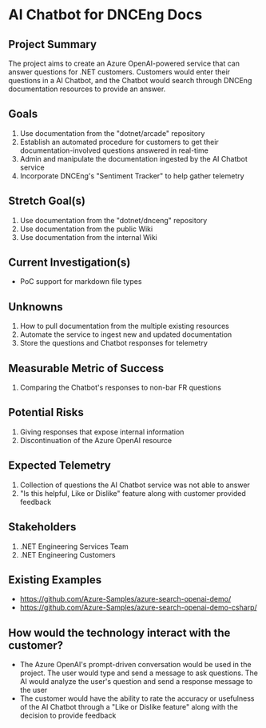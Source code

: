 # AI Chatbot for DNCEng Docs

## Project Summary
The project aims to create an Azure OpenAI-powered service that can answer questions for .NET customers. Customers would enter their questions in a AI Chatbot, and the Chatbot would search through DNCEng documentation resources to provide an answer.

## Goals 
1. Use documentation from the "dotnet/arcade" repository
2. Establish an automated procedure for customers to get their documentation-involved questions answered in real-time
3. Admin and manipulate the documentation ingested by the AI Chatbot service
4. Incorporate DNCEng's "Sentiment Tracker" to help gather telemetry

## Stretch Goal(s)
1. Use documentation from the "dotnet/dnceng" repository
2. Use documentation from the public Wiki
3. Use documentation from the internal Wiki

## Current Investigation(s)
- PoC support for markdown file types

## Unknowns
1. How to pull documentation from the multiple existing resources
2. Automate the service to ingest new and updated documentation
3. Store the questions and Chatbot responses for telemetry

## Measurable Metric of Success
1. Comparing the Chatbot's responses to non-bar FR questions

## Potential Risks
1. Giving responses that expose internal information
2. Discontinuation of the Azure OpenAI resource

## Expected Telemetry
1. Collection of questions the AI Chatbot service was not able to answer
2. "Is this helpful, Like or Dislike" feature along with customer provided feedback

## Stakeholders
1. .NET Engineering Services Team
2. .NET Engineering Customers

## Existing Examples
- https://github.com/Azure-Samples/azure-search-openai-demo/
- https://github.com/Azure-Samples/azure-search-openai-demo-csharp/

## How would the technology interact with the customer?
- The Azure OpenAI's prompt-driven conversation would be used in the project. The user would type and send a message to ask questions. The AI would analyze the user's question and send a response message to the user
- The customer would have the ability to rate the accuracy or usefulness of the AI Chatbot through a "Like or Dislike feature" along with the decision to provide feedback